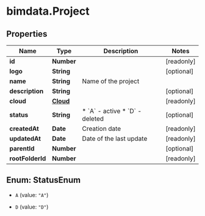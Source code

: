 # bimdata.Project

## Properties

Name | Type | Description | Notes
------------ | ------------- | ------------- | -------------
**id** | **Number** |  | [readonly] 
**logo** | **String** |  | [optional] 
**name** | **String** | Name of the project | 
**description** | **String** |  | [optional] 
**cloud** | [**Cloud**](Cloud.md) |  | [readonly] 
**status** | **String** | * &#x60;A&#x60; - active * &#x60;D&#x60; - deleted | [optional] 
**createdAt** | **Date** | Creation date | [readonly] 
**updatedAt** | **Date** | Date of the last update | [readonly] 
**parentId** | **Number** |  | [optional] 
**rootFolderId** | **Number** |  | [readonly] 



## Enum: StatusEnum


* `A` (value: `"A"`)

* `D` (value: `"D"`)




